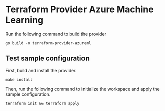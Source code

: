 # Terraform Provider Azure Machine Learning

Run the following command to build the provider

```shell
go build -o terraform-provider-azureml
```

## Test sample configuration

First, build and install the provider.

```shell
make install
```

Then, run the following command to initialize the workspace and apply the sample configuration.

```shell
terraform init && terraform apply
```